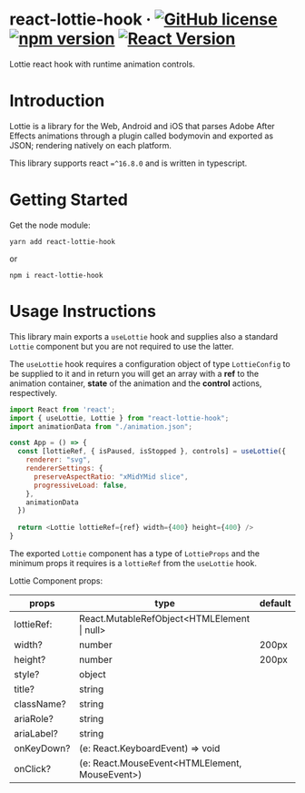 # react-lottie-hook &middot; [![GitHub license](https://img.shields.io/badge/license-MIT-blue.svg)](https://github.com/facebook/react/blob/master/LICENSE) [![npm version](https://img.shields.io/static/v1?label=npm&message=v0.0.1&color=informational)](https://www.npmjs.com/package/react-lottie-hook) [![React Version](https://img.shields.io/static/v1?label=react&message=^16.8.0&color=informational)](https://github.com/facebook/react/blob/master/CHANGELOG.md)
Lottie react hook with runtime animation controls.

# Introduction
Lottie is a library for the Web, Android and iOS that parses Adobe After Effects animations through a plugin called bodymovin and exported as JSON; rendering natively on each platform.

This library supports react `=^16.8.0` and is written in typescript.

# Getting Started
Get the node module:

`yarn add react-lottie-hook`

or

`npm i react-lottie-hook`

# Usage Instructions

This library main exports a `useLottie` hook and supplies also a standard `Lottie` component but you are not required to use the latter.

The `useLottie` hook requires a configuration object of type `LottieConfig` to be supplied to it and in return you will get an array with a **ref** to the animation container, **state** of the animation and the **control** actions, respectively. 

```javascript
import React from 'react';
import { useLottie, Lottie } from "react-lottie-hook";
import animationData from "./animation.json";

const App = () => {
  const [lottieRef, { isPaused, isStopped }, controls] = useLottie({
    renderer: "svg",
    rendererSettings: {
      preserveAspectRatio: "xMidYMid slice",
      progressiveLoad: false,
    },
    animationData
  })
  
  return <Lottie lottieRef={ref} width={400} height={400} />
}
```

The exported `Lottie` component has a type of `LottieProps` and the minimum props it requires is a `lottieRef` from the `useLottie` hook.

Lottie Component props:

| props | type | default |
| ---- | ---- | ---- |
| lottieRef: | React.MutableRefObject<HTMLElement \| null> | | 
| width? | number | 200px |
| height?| number | 200px |
| style? | object | |
| title? | string | |
| className? | string | |
| ariaRole? | string | |
| ariaLabel? | string | |
| onKeyDown? | (e: React.KeyboardEvent) => void | |
| onClick? | (e: React.MouseEvent<HTMLElement, MouseEvent>) | |
